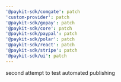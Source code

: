 ```yaml
---
'@paykit-sdk/comgate': patch
'custom-provider': patch
'@paykit-sdk/gopay': patch
'@paykit-sdk/core': patch
'@paykit-sdk/paypal': patch
'@paykit-sdk/polar': patch
'@paykit-sdk/react': patch
'@paykit-sdk/stripe': patch
'@paykit-sdk/ui': patch
---
```


second attempt to test automated publishing
